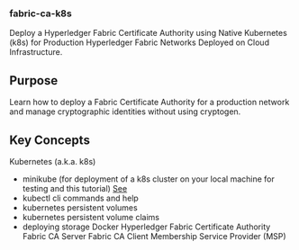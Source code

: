 ### fabric-ca-k8s
Deploy a Hyperledger Fabric Certificate Authority using Native Kubernetes (k8s) for Production Hyperledger Fabric Networks Deployed on Cloud Infrastructure.

## Purpose
Learn how to deploy a Fabric Certificate Authority for a production network and manage cryptographic identities without using cryptogen.

## Key Concepts
Kubernetes (a.k.a. k8s)
- minikube (for deployment of a k8s cluster on your local machine for testing and this tutorial) [See](https://https://kubernetes.io/docs/setup/learning-environment/minikube/)
- kubectl cli commands and help
- kubernetes persistent volumes
- kubernetes persistent volume claims
- deploying storage
Docker
Hyperledger Fabric Certificate Authority
Fabric CA Server
Fabric CA Client
Membership Service Provider (MSP)

